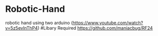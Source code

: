 # Robotic-Hand
robotic hand using two arduino
(https://www.youtube.com/watch?v=5z5evInThP4)
#Libary Required
https://github.com/maniacbug/RF24
